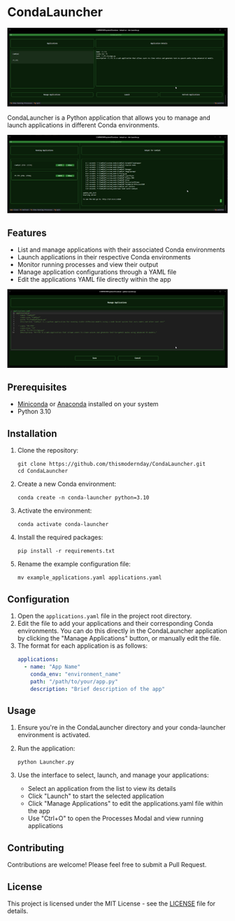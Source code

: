 # CondaLauncher

![CondaLauncher Main Screen](https://github.com/ThisModernDay/CondaLauncher/blob/main/data/main.png?raw=true)

CondaLauncher is a Python application that allows you to manage and launch applications in different Conda environments.

![CondaLauncher Processes Modal](https://github.com/ThisModernDay/CondaLauncher/blob/main/data/running.png?raw=true)

## Features

- List and manage applications with their associated Conda environments
- Launch applications in their respective Conda environments
- Monitor running processes and view their output
- Manage application configurations through a YAML file
- Edit the applications YAML file directly within the app

![CondaLauncher Manage Applications](https://github.com/ThisModernDay/CondaLauncher/blob/main/data/manage.png?raw=true)

## Prerequisites

- [Miniconda](https://docs.conda.io/en/latest/miniconda.html) or [Anaconda](https://www.anaconda.com/products/distribution) installed on your system
- Python 3.10

## Installation

1. Clone the repository:
   ```
   git clone https://github.com/thismodernday/CondaLauncher.git
   cd CondaLauncher
   ```

2. Create a new Conda environment:
   ```
   conda create -n conda-launcher python=3.10
   ```

3. Activate the environment:
   ```
   conda activate conda-launcher
   ```

4. Install the required packages:
   ```
   pip install -r requirements.txt
   ```

5. Rename the example configuration file:
   ```
   mv example_applications.yaml applications.yaml
   ```

## Configuration

1. Open the `applications.yaml` file in the project root directory.
2. Edit the file to add your applications and their corresponding Conda environments. You can do this directly in the CondaLauncher application by clicking the "Manage Applications" button, or manually edit the file.
3. The format for each application is as follows:
   ```yaml
   applications:
     - name: "App Name"
       conda_env: "environment_name"
       path: "/path/to/your/app.py"
       description: "Brief description of the app"
   ```

## Usage

1. Ensure you're in the CondaLauncher directory and your conda-launcher environment is activated.

2. Run the application:
   ```
   python Launcher.py
   ```

3. Use the interface to select, launch, and manage your applications:
   - Select an application from the list to view its details
   - Click "Launch" to start the selected application
   - Click "Manage Applications" to edit the applications.yaml file within the app
   - Use "Ctrl+O" to open the Processes Modal and view running applications

## Contributing

Contributions are welcome! Please feel free to submit a Pull Request.

## License

This project is licensed under the MIT License - see the [LICENSE](LICENSE) file for details.
